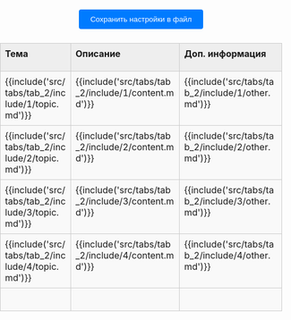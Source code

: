 <style>
:root {
    --content-max-width: 97%;
}

/* Базовые сбросы и контейнеры */
html, body {
    margin: 0;
    padding: 0;
    width: 100%;
    height: 100%;
}

.container {
    width: 100%;
    box-sizing: border-box;
    margin: 0;
    padding: 0;
}

/* Навигация (если используется) */
.nav-chapters {
    min-width: 20px;
}

/* Стили таблицы - ОБНОВЛЕНО */
.data-table {
    width: 100%;
    border-collapse: collapse;
    margin: 20px auto;
    table-layout: fixed;
}

.data-table col:nth-child(1) { width: 200px; }
.data-table col:nth-child(2) { width: 300px; }
.data-table col:nth-child(3) { width: 250px; }

/* Общие стили ячеек - ОБНОВЛЕНО */
.data-table tr {
    height: auto; /* Автоматическая высота строки */
}

.data-table td, .data-table th {
    border: 1px solid #ccc;
    position: relative;
    padding: 0;
    vertical-align: top;
    background-color: #f9f9f9; /* Фон по умолчанию для всей ячейки */
    height: auto;
}

/* Стили заголовков */
.data-table th {
    background-color: #eeeeee;
    font-weight: bold;
    height: 50px; /* Фиксированная высота для заголовков */
}

/* Контейнер содержимого ячейки - ОБНОВЛЕНО */
.data-table .cell-content {
    display: block;
    width: 100%;
    min-height: 40px;
    padding: 8px;
    box-sizing: border-box;
    background-color: transparent; /* Делаем внутренний div прозрачным */
    text-align: left;
    outline: none;
}

/* Редактируемые ячейки */
.data-table td .cell-content[contenteditable="true"] {
    background-color: #f9f9f9;
    word-wrap: break-word;
    overflow-wrap: anywhere;
}

.data-table td .cell-content[contenteditable="true"]:focus {
    background-color: #fff;
    box-shadow: 0 0 5px rgba(0,123,255,0.5);
}

/* Панель управления */
.controls {
    text-align: center;
    margin: 20px;
}

.controls button {
    margin: 5px;
    padding: 10px 20px;
    background-color: #007bff;
    color: white;
    border: none;
    border-radius: 4px;
    cursor: pointer;
}

.controls button:hover {
    background-color: #0056b3;
}

.file-input {
    margin: 10px;
}

/* Настройки таблицы */
.settings-trigger {
    position: absolute;
    top: 0;
    right: 0;
    width: 20px;
    height: 20px;
    cursor: pointer;
    z-index: 10;
    border-radius: 0 0 0 8px;
}

.settings-trigger:hover {
    background-color: rgba(0,123,255,0.1);
}

.settings-menu {
    display: none;
    position: absolute;
    top: 20px;
    right: 2px;
    background: #fff;
    border: 1px solid #ccc;
    padding: 4px;
    border-radius: 4px;
    white-space: nowrap;
    box-shadow: 0 2px 5px rgba(0,0,0,0.2);
    z-index: 100;
    font-size: 12px;
}

.show-settings .settings-menu {
    display: flex;
    gap: 8px;
    align-items: center;
}

.settings-menu label {
    display: flex;
    align-items: center;
    gap: 4px;
}

.settings-menu input[type="number"],
.settings-menu select,
.settings-menu input[type="color"] {
    width: 50px;
    font-size: 12px;
}

/* Ресайзер колонок */
.column-resizer {
    position: absolute;
    top: 0;
    right: -2px;
    width: 4px;
    height: 100%;
    cursor: col-resize;
    background: transparent;
    z-index: 5;
}

.column-resizer:hover {
    background: rgba(0,123,255,0.3);
}

/* Стили для блоков кода */
.data-table .cell-content pre {
    margin: 0;
    padding: 0px;
    background:rgb(245, 245, 245);
    border-radius: 4px;
    overflow-x: auto;
}

.data-table .cell-content code {
    font-family: Consolas, Monaco, 'Andale Mono', monospace;
    font-size: 0.9em;
}

#status {
    position: fixed;
    bottom: 20px;
    left: 50%;
    transform: translateX(-50%);
    padding: 10px 20px;
    background: rgba(0,0,0,0.7);
    color: white;
    border-radius: 5px;
    z-index: 1000;
    opacity: 1;
    transition: opacity 0.3s;
}
</style>
<div class="container">
    <div class="controls">
        <button id="saveSettingsBtn">Сохранить настройки в файл</button>
    </div>
    <table class="data-table" id="dataTable">
        <colgroup>
            <col id="tab_2_col-0">
            <col id="tab_2_col-1">
            <col id="tab_2_col-2">
        </colgroup>
        <thead>
            <tr id="tab_2_header_row">
                <th id="tab_2_header_topic"><div class="cell-content" contenteditable="true">Тема</div></th>
                <th id="tab_2_header_content"><div class="cell-content" contenteditable="true">Описание</div></th>
                <th id="tab_2_header_other"><div class="cell-content" contenteditable="true">Доп. информация</div></th>
            </tr>
        </thead>
        <tbody>
            <tr id="tab_2_1">
                <td id="tab_2_1_topic"><div class="cell-content" contenteditable="true">{{include('src/tabs/tab_2/include/1/topic.md')}}</div></td>
                <td id="tab_2_1_content"><div class="cell-content" contenteditable="true">{{include('src/tabs/tab_2/include/1/content.md')}}</div></td>
                <td id="tab_2_1_other"><div class="cell-content" contenteditable="true">{{include('src/tabs/tab_2/include/1/other.md')}}</div></td>
            </tr>
            <tr id="tab_2_2">
                <td id="tab_2_2_topic"><div class="cell-content" contenteditable="true">{{include('src/tabs/tab_2/include/2/topic.md')}}</div></td>
                <td id="tab_2_2_content"><div class="cell-content" contenteditable="true">{{include('src/tabs/tab_2/include/2/content.md')}}</div></td>
                <td id="tab_2_2_other"><div class="cell-content" contenteditable="true">{{include('src/tabs/tab_2/include/2/other.md')}}</div></td>
            </tr>
            <tr id="tab_2_3">
                <td id="tab_2_3_topic"><div class="cell-content" contenteditable="true">{{include('src/tabs/tab_2/include/3/topic.md')}}</div></td>
                <td id="tab_2_3_content"><div class="cell-content" contenteditable="true">{{include('src/tabs/tab_2/include/3/content.md')}}</div></td>
                <td id="tab_2_3_other"><div class="cell-content" contenteditable="true">{{include('src/tabs/tab_2/include/3/other.md')}}</div></td>
            </tr>
            <tr id="tab_2_4">
                <td id="tab_2_4_topic"><div class="cell-content" contenteditable="true">{{include('src/tabs/tab_2/include/4/topic.md')}}</div></td>
                <td id="tab_2_4_content"><div class="cell-content" contenteditable="true">{{include('src/tabs/tab_2/include/4/content.md')}}</div></td>
                <td id="tab_2_4_other"><div class="cell-content" contenteditable="true">{{include('src/tabs/tab_2/include/4/other.md')}}</div></td>
            </tr>
            <tr id="tab_2_5">
                <td id="tab_2_5_topic"><div class="cell-content" contenteditable="true"></div></td>
                <td id="tab_2_5_content"><div class="cell-content" contenteditable="true"></div></td>
                <td id="tab_2_5_other"><div class="cell-content" contenteditable="true"></div></td>
            </tr>         
        </tbody>
    </table>
    <div class="status" id="tab_2_status"></div>
</div>

<script>
// Глобальные переменные
const isGitHubPages = window.location.host.includes('github.io');
const basePath = isGitHubPages ? '/snippet-stash' : '';

const currentTabId = 'tab_2'; // Идентификатор текущей вкладки
let tableSettings = null;     // Хранилище настроек таблицы
let contentStore = {};       // Хранилище содержимого ячеек (ДОБАВЛЕНО)

// Инициализация при загрузке страницы
window.addEventListener('DOMContentLoaded', async () => {
    try {
        // 1. Загружаем настройки из файла
        await loadSettingsFromFile();
        
        // 2. Инициализируем хранилище контента (ДОБАВЛЕНО)
        initContentStore();
        
        // 3. Инициализируем таблицу
        initTableSettings();
        
        showFeedback("Таблица готова к работе");
    } catch (error) {
        console.error("Ошибка инициализации:", error);
        showFeedback("Ошибка загрузки таблицы", true);
    }
});

// Инициализация хранилища контента (НОВАЯ ФУНКЦИЯ)
function initContentStore() {
    contentStore = window.indexstore?.contentStore || {};
    if (!contentStore[currentTabId]) {
        contentStore[currentTabId] = {};
    }
}

// Функция инициализации таблицы с учетом идентификаторов вкладки
function initTableSettings() {
    const cells = document.querySelectorAll('.data-table td, .data-table th');
    
    cells.forEach((cell) => {
        if (cell.tagName === 'TH' && !cell.querySelector('.cell-content')) {
            const contentWrapper = document.createElement('div');
            contentWrapper.className = 'cell-content';
            contentWrapper.contentEditable = true;
            contentWrapper.innerHTML = cell.innerHTML;
            cell.innerHTML = '';
            cell.appendChild(contentWrapper);
        }
        
        // Добавляем обработчики для ячеек с контентом (ДОБАВЛЕНО)
        if (cell.tagName === 'TD') {
            const contentWrapper = cell.querySelector('.cell-content') || cell;
            const cellId = getCellId(cell);
            
            // Восстанавливаем сохраненный контент
            if (contentStore[currentTabId]?.[cellId] !== undefined) {
                contentWrapper.innerHTML = contentStore[currentTabId][cellId];
            }
            
            // Обработчик изменений
            contentWrapper.addEventListener('input', (e) => {
                updateCellContent(cell, e.target.innerHTML);
            });
        }
        
        const trigger = document.createElement('div');
        trigger.className = 'settings-trigger';

        const menu = document.createElement('div');
        menu.className = 'settings-menu';
        
        const isHeader = cell.tagName === 'TH';
        const columnIndex = cell.cellIndex;
        const contentWrapper = cell.querySelector('.cell-content');
        
        let menuHTML = `
            <label>F: <input type="number" class="font-size" value="14" min="8" max="24"></label>
            <label>B: <input type="color" class="bg-color" value="${rgbToHex(getComputedStyle(cell).backgroundColor) || '#f9f9f9'}"></label>
            <label>T:
                <select class="content-type">
                    <option value="text">text</option>
                    <option value="code">code</option>
                    <option value="html">HTML</option>
                </select>
            </label>
        `;
        
        if (isHeader) {
            const currentWidth = getColumnWidth(columnIndex);
            menuHTML += `<label>W: <input type="number" class="column-width" value="${currentWidth}" min="50" max="800"></label>`;
        }
        
        menuHTML += `<label>H: <input type="number" class="row-height" placeholder="auto" min="30" max="1000"></label>`;

        menu.innerHTML = menuHTML;

        setupMenuEvents(cell, menu, contentWrapper);
        setupIconClick(cell, trigger);

        cell.appendChild(trigger);
        cell.appendChild(menu);
    });

    setupGlobalClick();
    applyCurrentSettings();
}

// Функция для получения чистого содержимого ячейки
function getCleanCellContent(cellId) {
    const cell = document.getElementById(`${currentTabId}_${cellId}`);
    if (!cell) return '';
    
    // Клонируем элемент, чтобы не повредить оригинал
    const clone = cell.cloneNode(true);
    
    // Удаляем меню настроек
    const menu = clone.querySelector('.settings-menu');
    if (menu) menu.remove();
    
    // Удаляем триггер настроек
    const trigger = clone.querySelector('.settings-trigger');
    if (trigger) trigger.remove();
    
    // Получаем чистый текст
    return clone.textContent.trim();
}

// Обновление содержимого ячейки  
function updateCellContent(cell, content) {
    const cellId = getCellId(cell);
    contentStore[currentTabId][cellId] = getCleanCellContent(cellId);
   
    console.log(`Content updated for ${cellId}:`, contentStore[currentTabId][cellId]);
    //console.log(document.getElementById(`${currentTabId}_${cellId}`).textContent);
}

 

// Получение ID ячейки  
function getCellId(cell) {
    const rowId = cell.parentElement.id.replace(`${currentTabId}_`, '');
    const cellType = getCellType(cell.cellIndex);
    return `${rowId}_${cellType}`;
}

// Определяем тип ячейки по индексу
function getCellType(cellIndex) {
    const types = ['topic', 'content', 'other'];
    return types[cellIndex] || cellIndex;
}

// Сохранение всех данных 
document.getElementById('saveSettingsBtn').addEventListener('click', function() {
    console.log('Save button clicked');
    // Обновляем contentStore перед сохранением
    Object.keys(contentStore[currentTabId]).forEach(cellId => {
        contentStore[currentTabId][cellId] = getCleanCellContent(cellId);
    });

    // Сохраняем в indexstore
    window.indexstore = window.indexstore || {};
    window.indexstore.contentStore = contentStore;
    
    saveSettingsToFile().then(() => {
        console.log('Settings saved successfully');
        console.log('Current content:', JSON.stringify(contentStore, null, 2));
        showFeedback("Все данные сохранены");
    }).catch(error => {
        console.error('Save error:', error);
        showFeedback("Ошибка сохранения", true);
    });
});

 

function applyCurrentSettings() {
    if (!tableSettings) return;

    try {
        const settings = JSON.parse(tableSettings);
        
        if (settings.columns) {
            settings.columns.forEach((col, index) => {
                if (col.width) {
                    setColumnWidth(index, col.width);
                }
            });
        }
        
        if (settings.cells) {
            document.querySelectorAll('.data-table th').forEach((th) => {
                const cellId = `${currentTabId}_header_${getCellType(th.cellIndex)}`;
                if (settings.cells[cellId]) {
                    applyCellSettings(th, settings.cells[cellId]);
                }
            });
            
            document.querySelectorAll('.data-table td').forEach((td) => {
                const rowId = td.parentElement.id.replace(`${currentTabId}_`, '');
                if (!rowId) return;
                
                const cellId = `${currentTabId}_${rowId}_${getCellType(td.cellIndex)}`;
                if (settings.cells[cellId]) {
                    applyCellSettings(td, settings.cells[cellId]);
                }
            });
        }
    } catch (error) {
        console.error("Ошибка применения настроек:", error);
    }
}

function applyCellSettings(cell, settings) {
    const content = cell.querySelector('.cell-content') || cell;
    
    if (settings.fontSize) content.style.fontSize = settings.fontSize;
    if (settings.backgroundColor) cell.style.backgroundColor = settings.backgroundColor;
    
    if (settings.rowHeight && settings.rowHeight !== 'auto') {
        cell.parentElement.style.height = settings.rowHeight;
        cell.parentElement.dataset.fixedHeight = "true";
    }
    
    const menu = cell.querySelector('.settings-menu');
    if (menu) {
        menu.querySelector('.font-size').value = parseInt(settings.fontSize) || 14;
        if (settings.backgroundColor) {
            menu.querySelector('.bg-color').value = settings.backgroundColor;
        }
        
        const columnWidthInput = menu.querySelector('.column-width');
        if (columnWidthInput && settings.width) {
            columnWidthInput.value = settings.width;
        }
        
        const rowHeightInput = menu.querySelector('.row-height');
        if (rowHeightInput) {
            rowHeightInput.value = settings.rowHeight ? parseInt(settings.rowHeight) : '';
        }
        
        const contentTypeSelect = menu.querySelector('.content-type');
        if (contentTypeSelect && settings.contentType) {
            contentTypeSelect.value = settings.contentType;
        }
    }
}

async function loadSettingsFromFile() {
    console.log('Loading settings from file...');
    try {
        const response = await fetch(`${basePath}/config/table-settings.json`);
        if (!response.ok) throw new Error("Файл настроек не найден");
        
        tableSettings = await response.text();
        console.log('Settings loaded');
    } catch (error) {
        console.warn("Используются настройки по умолчанию:", error);
        showFeedback("Ошибка загрузки настроек", true);
        initDefaultSettings();
    }
}

function initDefaultSettings() {
    const defaultSettings = {
        columns: [
            { width: 200 },
            { width: 300 },
            { width: 250 }
        ],
        cells: {
            [`${currentTabId}_header_topic`]: {
                fontSize: "16px",
                backgroundColor: "#f0f0f0",
                contentType: "text",
                width: 200
            },
            [`${currentTabId}_header_content`]: {
                fontSize: "16px",
                backgroundColor: "#f0f0f0",
                contentType: "text",
                width: 300
            },
            [`${currentTabId}_header_other`]: {
                fontSize: "16px",
                backgroundColor: "#f0f0f0",
                contentType: "text",
                width: 250
            }
        }
    };
    tableSettings = JSON.stringify(defaultSettings);
}

async function saveSettingsToFile() {
    try {
        const settings = {
            columns: [],
            cells: {}
        };
        
        for (let i = 0; i < 3; i++) {
            settings.columns.push({
                width: getColumnWidth(i)
            });
        }
        
        document.querySelectorAll('.data-table th').forEach((th) => {
            const cellType = getCellType(th.cellIndex);
            const cellId = `${currentTabId}_header_${cellType}`;
            
            const menu = th.querySelector('.settings-menu');
            if (menu) {
                settings.cells[cellId] = {
                    fontSize: th.querySelector('.cell-content').style.fontSize || "",
                    backgroundColor: th.style.backgroundColor || "",
                    rowHeight: th.parentElement.style.height || "auto",
                    contentType: menu.querySelector('.content-type').value || "text",
                    width: menu.querySelector('.column-width')?.value || null
                };
            }
        });
        
        document.querySelectorAll('.data-table td').forEach((td) => {
            const rowId = td.parentElement.id.replace(`${currentTabId}_`, '');
            const cellType = getCellType(td.cellIndex);
            const cellId = `${currentTabId}_${rowId}_${cellType}`;
            
            const menu = td.querySelector('.settings-menu');
            if (menu) {
                settings.cells[cellId] = {
                    fontSize: td.querySelector('.cell-content').style.fontSize || "",
                    backgroundColor: td.style.backgroundColor || "",
                    rowHeight: td.parentElement.style.height || "auto",
                    contentType: menu.querySelector('.content-type').value || "text"
                };
            }
        });
        
        tableSettings = JSON.stringify(settings);
        console.log("Настройки для сохранения:", tableSettings);

        const response = await fetch('/save-table-settings', {
            method: 'POST',
            headers: { 'Content-Type': 'application/json' },
            body: tableSettings
        });
        
        if (!response.ok) throw new Error("Ошибка сохранения");
        
        showFeedback("Настройки сохранены");
    } catch (error) {
        console.error("Ошибка сохранения:", error);
        showFeedback("Ошибка сохранения", true);
    }
}

function rgbToHex(rgb) {
    if (rgb.startsWith('#')) return rgb;
    const result = /^rgba?\((\d+),\s*(\d+),\s*(\d+)(?:,\s*\d+\.?\d*)?\)$/i.exec(rgb);
    if (!result) return '#f9f9f9';
    const r = parseInt(result[1], 10).toString(16).padStart(2, '0');
    const g = parseInt(result[2], 10).toString(16).padStart(2, '0');
    const b = parseInt(result[3], 10).toString(16).padStart(2, '0');
    return `#${r}${g}${b}`.toLowerCase();
}

function getColumnWidth(columnIndex) {
    const col = document.getElementById(`${currentTabId}_col-${columnIndex}`);
    if (col && col.style.width) {
        return parseInt(col.style.width);
    }
    const defaultWidths = [200, 300, 250];
    return defaultWidths[columnIndex] || 150;
}

function setColumnWidth(columnIndex, width) {
    const col = document.getElementById(`${currentTabId}_col-${columnIndex}`);
    if (col) {
        col.style.width = `${width}px`;
    }
}

function setupMenuEvents(cell, menu, contentWrapper) {
    menu.addEventListener('click', e => e.stopPropagation());
    
    const fontSizeInput = menu.querySelector('.font-size');
    fontSizeInput.addEventListener('input', e => {
        const value = `${e.target.value}px`;
        contentWrapper.style.fontSize = value;
        updateCellSettings(cell, { fontSize: value });
        showFeedback(`Размер шрифта изменен на ${e.target.value}px`);
    });

    const bgColorInput = menu.querySelector('.bg-color');
    bgColorInput.addEventListener('input', e => {
        cell.style.backgroundColor = e.target.value;
        if (contentWrapper) contentWrapper.style.backgroundColor = 'transparent';
        updateCellSettings(cell, { backgroundColor: e.target.value });
        showFeedback(`Цвет фона изменен`);
    });

    const contentTypeSelect = menu.querySelector('.content-type');
    if (contentTypeSelect) {
        contentTypeSelect.addEventListener('change', e => {
            updateCellSettings(cell, { contentType: e.target.value });
            showFeedback(`Тип контента изменен на ${e.target.value}`);
        });
    }

    const columnWidthInput = menu.querySelector('.column-width');
    if (columnWidthInput && cell.tagName === 'TH') {
        columnWidthInput.addEventListener('input', e => {
            const width = parseInt(e.target.value);
            if (width >= 50) {
                setColumnWidth(cell.cellIndex, width);
                updateColumnSettings(cell.cellIndex, { width });
                showFeedback(`Ширина колонки ${cell.cellIndex + 1} изменена на ${width}px`);
            }
        });
    }

    const rowHeightInput = menu.querySelector('.row-height');
    if (rowHeightInput) {
        rowHeightInput.addEventListener('input', e => {
            const height = parseInt(e.target.value);
            const row = cell.parentElement;
            
            if (height >= 30) {
                row.style.height = `${height}px`;
                row.style.minHeight = `${height}px`;
                row.dataset.fixedHeight = "true";
                showFeedback(`Высота строки установлена ${height}px`);
            } else if (e.target.value === '') {
                row.style.height = 'auto';
                row.style.minHeight = 'auto';
                delete row.dataset.fixedHeight;
                showFeedback(`Высота строки: автоматическая`);
            }
            
            updateCellSettings(cell, { rowHeight: height >= 30 ? `${height}px` : 'auto' });
        });
    }

    menu.querySelectorAll('input, select').forEach(el => {
        el.addEventListener('click', e => e.stopPropagation());
        el.addEventListener('focus', e => e.stopPropagation());
    });
}

function updateCellSettings(cell, newSettings) {
    if (!tableSettings) initDefaultSettings();
    
    const settings = JSON.parse(tableSettings);
    
    let cellId;
    const rowId = cell.parentElement.id.replace(`${currentTabId}_`, '');
    
    if (cell.tagName === 'TH') {
        cellId = `${currentTabId}_header_${getCellType(cell.cellIndex)}`;
    } else {
        cellId = `${currentTabId}_${rowId}_${getCellType(cell.cellIndex)}`;
    }
    
    if (!settings.cells) settings.cells = {};
    settings.cells[cellId] = { ...(settings.cells[cellId] || {}), ...newSettings };
    tableSettings = JSON.stringify(settings);
    
    console.log('Updated cell settings:', { cellId, newSettings });
}

function updateColumnSettings(columnIndex, newSettings) {
    if (!tableSettings) initDefaultSettings();
    
    const settings = JSON.parse(tableSettings);
    if (!settings.columns[columnIndex]) {
        settings.columns[columnIndex] = {};
    }
    
    settings.columns[columnIndex] = { ...settings.columns[columnIndex], ...newSettings };
    tableSettings = JSON.stringify(settings);
}

function setupIconClick(cell, trigger) {
    trigger.addEventListener('click', e => {
        e.stopPropagation();
        document.querySelectorAll('.data-table td, .data-table th').forEach(c => {
            if (c !== cell) c.classList.remove('show-settings');
        });
        cell.classList.toggle('show-settings');
    });
}

function setupGlobalClick() {
    document.addEventListener('click', (e) => {
        if (!e.target.closest('.settings-menu') && !e.target.closest('.settings-trigger')) {
            document.querySelectorAll('.data-table td, .data-table th').forEach(c => {
                c.classList.remove('show-settings');
            });
        }
    });
}

function showFeedback(message, isError = false) {
    const status = document.getElementById(`${currentTabId}_status`);
    if (status) {
        status.textContent = message;
        status.style.color = isError ? 'red' : '#28a745';
        status.style.fontWeight = 'bold';
        
        setTimeout(() => {
            status.textContent = '';
        }, 2000);
    }
}
</script>
